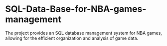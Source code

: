 # SQL-Data-Base-for-NBA-games-management
The project provides an SQL database management system for NBA games, allowing for the efficient organization and analysis of game data.
